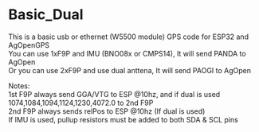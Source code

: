 # Basic_Dual
 This is a basic usb or ethernet (W5500 module) GPS code for ESP32 and AgOpenGPS  
 You can use 1xF9P and IMU (BNO08x or CMPS14), It will send PANDA to AgOpen  
 Or you can use 2xF9P and use dual anttena, It will send PAOGI to AgOpen  
   
 Notes:  
 1st F9P always send GGA/VTG to ESP @10hz, and if dual is used 1074,1084,1094,1124,1230,4072.0 to 2nd F9P   
 2nd F9P always sends relPos to ESP @10hz (If dual is used)  
 If IMU is used, pullup resistors must be added to both SDA & SCL pins  
